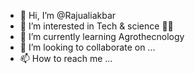 - 👋 Hi, I’m @Rajualiakbar
- 👀 I’m interested in Tech & science 🔭🧪
- 🌱 I’m currently learning Agrothecnology
- 💞️ I’m looking to collaborate on ...
- 📫 How to reach me ...

<!---
Rajualiakbar/Rajualiakbar is a ✨ special ✨ repository because its `README.md` (this file) appears on your GitHub profile.
You can click the Preview link to take a look at your changes.
--->
